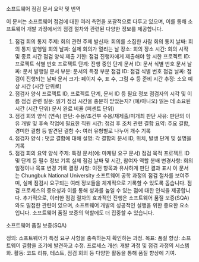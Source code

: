소프트웨어 점검 문서 요약 및 번역

이 문서는 소프트웨어 점검에 대한 여러 측면을 포괄적으로 다루고 있으며, 이를 통해 소프트웨어 개발 과정에서의 점검 절차와 관련된 다양한 정보를 제공합니다.

1. 점검 회의 통지
주제: 회의 관련 주제
발신자: 회의를 소집한 사람
회의 통지 날짜: 회의 통지 발행일
회의 날짜: 실제 회의가 열리는 날
장소: 회의 장소
시간: 회의 시작 및 종료 시간
점검 양식 제출 기한: 점검 진행자에게 제출해야 할 시한
프로젝트 ID: 프로젝트 식별 번호
프로젝트 단계: 진행 중인 단계
문서 ID: 문서 식별 번호
문서 날짜: 문서 발행일
문서 부분: 문서의 특정 부분
점검 ID: 점검 식별 번호
점검 날짜: 점검이 진행되는 날짜
문서 크기: 페이지 수, 표 수, 그림 수 등
준비 시간 추정: 소요 예상 시간 (시간 단위로)
2. 점검자 양식
프로젝트 ID, 프로젝트 단계, 문서 ID 등 필요 정보
점검자의 시각 및 이름
점검 관련 질문:
읽기 점검 시간을 충분히 받았는지? (예/아니오)
읽는 데 소요된 시간 (시간 단위)
문서 완료 비율 (퍼센트 단위)
3. 점검 회의 양식 (연속)
판단: 수용/조건부 수용/재제출/미개최
판단 사유: 판단의 이유
개발 및 후속 작업에 필요한 직원 시간: 점검 후 조치 관련
결함 요약: 주요 결함, 경미한 결함 등
발견된 결함 수: 여러 유형별로 나누어 개수 기록
4. 점검자 양식 : 댓글
결함에 대해 설명: 각 결함의 문서 ID, 위치, 발생 단계 및 설명을 기록
5. 점검 회의 요약 양식
주제: 특정 문서(예: 마케팅 요구 문서) 점검 목적
프로젝트 ID 및 단계 등 필수 정보 기록
실제 점검 날짜 및 시간, 참여자 역할 분배
변경사항: 회의 일정이나 목표 변경 기록
결정 사항: 이전 항목과 유사하게 판단 결과 표시
이 문서는 Chungbuk National University 소프트웨어 공학 과정의 점검 절차를 보여주며, 실제 점검시 요구되는 여러 정보들을 체계적으로 기록할 수 있도록 돕습니다. 점검 프로세스의 중요성과 이를 통해 성과를 높일 수 있는 점에 대한 인식을 제공합니다. 추가적으로, 이러한 점검 절차의 효과적인 진행은 소프트웨어 품질 보증(SQA)와도 밀접한 관련이 있으며, 소프트웨어 개발의 성공적인 실행을 위한 중요한 요소입니다. 소프트웨어 품질 보증의 역할에도 더 집중할 수 있습니다.

소프트웨어 품질 보증(SQA)

정의: 소프트웨어가 특정 요구 사항을 충족하는지 확인하는 과정.
목표:
품질 향상: 소프트웨어 결함을 조기에 발견하고 수정.
프로세스 개선: 개발 과정 및 점검 과정의 시스템화.
활동:
코드 리뷰, 테스트, 점검 회의 등 다양한 활동을 통해 품질 향상에 기여.